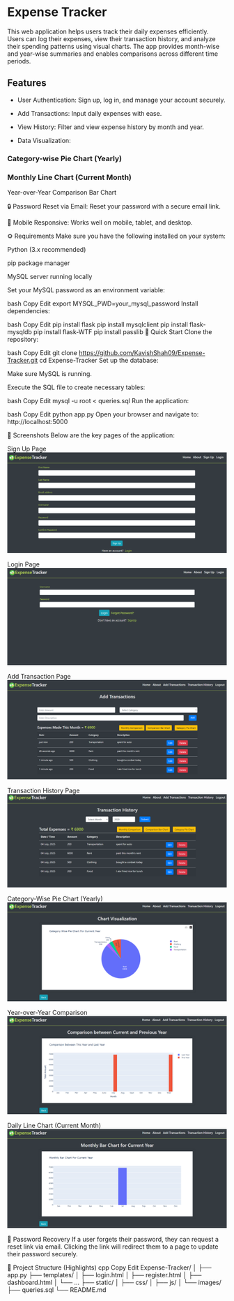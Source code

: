 # Expense Tracker
This web application helps users track their daily expenses efficiently. Users can log their expenses, view their transaction history, and analyze their spending patterns using visual charts. The app provides month-wise and year-wise summaries and enables comparisons across different time periods.

## Features
- User Authentication: Sign up, log in, and manage your account securely.

- Add Transactions: Input daily expenses with ease.

- View History: Filter and view expense history by month and year.

- Data Visualization:

### Category-wise Pie Chart (Yearly)

### Monthly Line Chart (Current Month)

Year-over-Year Comparison Bar Chart

🔒 Password Reset via Email: Reset your password with a secure email link.

📱 Mobile Responsive: Works well on mobile, tablet, and desktop.

⚙️ Requirements
Make sure you have the following installed on your system:

Python (3.x recommended)

pip package manager

MySQL server running locally

Set your MySQL password as an environment variable:

bash
Copy
Edit
export MYSQL_PWD=your_mysql_password
Install dependencies:

bash
Copy
Edit
pip install flask
pip install mysqlclient
pip install flask-mysqldb
pip install flask-WTF
pip install passlib
🚀 Quick Start
Clone the repository:

bash
Copy
Edit
git clone https://github.com/KavishShah09/Expense-Tracker.git
cd Expense-Tracker
Set up the database:

Make sure MySQL is running.

Execute the SQL file to create necessary tables:

bash
Copy
Edit
mysql -u root < queries.sql
Run the application:

bash
Copy
Edit
python app.py
Open your browser and navigate to: http://localhost:5000

📸 Screenshots
Below are the key pages of the application:

Sign Up Page
![Sign Up Page](/static/signup.png)

Login Page
![Login Page](static/loginPage.png)

Add Transaction Page
![Add Transactions Page](static/addTransactions.png)

Transaction History Page
![Transaction History Page](static/transactionHistory.png)

Category-Wise Pie Chart (Yearly)
![Pie Chart](static/pieChart.png)

Year-over-Year Comparison
![Yearly Comparison](static/yearlyComparison.png)

Daily Line Chart (Current Month)
![Monthly Comparison](static/monthlyChart.png)

📧 Password Recovery
If a user forgets their password, they can request a reset link via email. Clicking the link will redirect them to a page to update their password securely.

📁 Project Structure (Highlights)
cpp
Copy
Edit
Expense-Tracker/
│
├── app.py
├── templates/
│   ├── login.html
│   ├── register.html
│   ├── dashboard.html
│   └── ...
├── static/
│   ├── css/
│   ├── js/
│   └── images/
├── queries.sql
└── README.md
